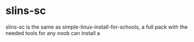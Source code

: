 # slins-sc
slins-sc is the same as simple-linux-install-for-schools, a full pack with the needed tools for any noob can install a
